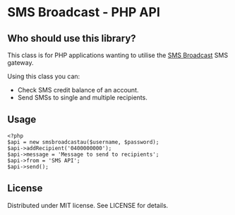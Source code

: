 SMS Broadcast - PHP API
=======================

Who should use this library?
----------------------------

This class is for PHP applications wanting to utilise the [SMS Broadcast](https://www.smsbroadcast.com.au) SMS gateway.

Using this class you can:

* Check SMS credit balance of an account.
* Send SMSs to single and multiple recipients.


Usage
-----

    <?php
    $api = new smsbroadcastau($username, $password);
    $api->addRecipient('0400000000');
    $api->message = 'Message to send to recipients';
    $api->from = 'SMS API';
    $api->send();

License
-------

Distributed under MIT license. See LICENSE for details.
